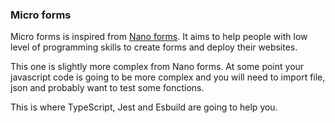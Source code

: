 ### Micro forms

Micro forms is inspired from [Nano forms](https://github.com/codeKonami/nano-forms). It aims to help people with low level of programming skills to create forms and deploy their websites.

This one is slightly more complex from Nano forms. At some point your javascript code is going to be more complex and you will need to import file, json and probably want to test some fonctions.

This is where TypeScript, Jest and Esbuild are going to help you.
